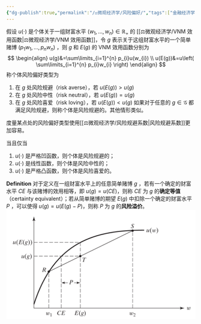 ```yaml
---
{"dg-publish":true,"permalink":"/⚖️微观经济学/风险偏好/","tags":["金融经济学"],"created":"2024-10-12T10:25:26.000+08:00","updated":"2025-08-27T15:59:13.489+08:00"}
---
```



假设 $u(\cdot)$ 是个体关于一组财富水平 $(w_{1},\dots,w_{n})\in \mathbb{R}_{+}$ 的 [[⚖️微观经济学/VNM 效用函数\|⚖️微观经济学/VNM 效用函数]]，令 $g$ 表示关于这组财富水平的一个简单赌博 $(p_{1}w_{1},\dots,p_{n}w_{n})$ ，则 $g$ 和 $E(g)$ 的 VNM 效用函数分别为
$$
\begin{align}
u(g)&=\sum\limits_{i=1}^{n} p_{i}u(w_{i}) \\
u(E(g))&=u\left( \sum\limits_{i=1}^{n} p_{i}w_{i} \right)
\end{align}
$$
称个体风险偏好类型为
1. 在 $g$ 处风险规避（risk averse），若 $u(E(g))>u(g)$
2. 在 $g$ 处风险中性（risk neutral），若 $u(E(g))=u(g)$
3. 在 $g$ 处风险喜爱（risk loving），若 $u(E(g))<u(g)$
如果对于任意的 $g\in \mathcal{G}$ 都满足风险规避，则称个体是风险规避的。其他情形类似。

度量某点处的风险偏好类型使用[[⚖️微观经济学/风险规避系数\|风险规避系数]]更加容易。

当且仅当
1. $u(\cdot)$ 是严格凹函数，则个体是风险规避的；
2. $u(\cdot)$ 是线性函数，则个体是风险中性的；
3. $u(\cdot)$ 是严格凸函数，则个体是风险喜爱的。

**Definition** 对于定义在一组财富水平上的任意简单赌博 $g$ ，若有一个确定的财富水平 $CE$ 与该赌博的效用相等，即 $u(g)=u(CE)$，则称 $CE$ 为 $g$ 的**确定等值**（certainty equivalent）；若从简单赌博的期望 $E(g)$ 中扣除一个确定的财富水平 $P$ ，可以使得 $u(g)=u(E(g)-P)$，则称 $P$ 为 $g$ 的**风险溢价**。
![image.png](https://raw.githubusercontent.com/ykonut/picx-images-hosting/master/picgo/image-b7664c8f607070ef914a0ae1a357836e.png)


